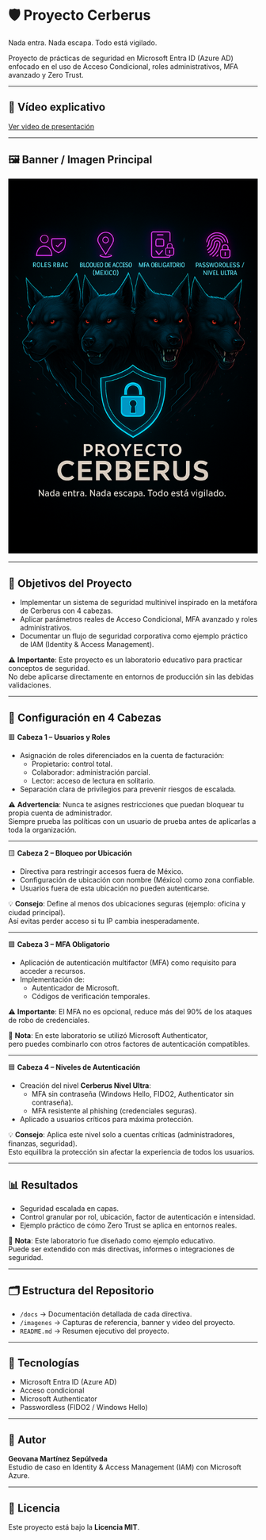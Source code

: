 # 🛡️ Proyecto Cerberus  
Nada entra. Nada escapa. Todo está vigilado.  

Proyecto de prácticas de seguridad en Microsoft Entra ID (Azure AD) enfocado en el uso de Acceso Condicional, roles administrativos, MFA avanzado y Zero Trust.  

---

## 🎥 Vídeo explicativo  
[Ver video de presentación](./video/video-cerberus.mp4)


---

## 🖼️ Banner / Imagen Principal  
![Proyecto Cerberus](imagenes/proyecto-cerberus.png)  

---

## 📌 Objetivos del Proyecto  
- Implementar un sistema de seguridad multinivel inspirado en la metáfora de Cerberus con 4 cabezas.  
- Aplicar parámetros reales de Acceso Condicional, MFA avanzado y roles administrativos.  
- Documentar un flujo de seguridad corporativa como ejemplo práctico de IAM (Identity & Access Management).  

⚠️ **Importante**: Este proyecto es un laboratorio educativo para practicar conceptos de seguridad.  
No debe aplicarse directamente en entornos de producción sin las debidas validaciones.  

---

## 🔑 Configuración en 4 Cabezas  

🟥 **Cabeza 1 – Usuarios y Roles**  
- Asignación de roles diferenciados en la cuenta de facturación:  
  - Propietario: control total.  
  - Colaborador: administración parcial.  
  - Lector: acceso de lectura en solitario.  
- Separación clara de privilegios para prevenir riesgos de escalada.  

⚠️ **Advertencia**: Nunca te asignes restricciones que puedan bloquear tu propia cuenta de administrador.  
Siempre prueba las políticas con un usuario de prueba antes de aplicarlas a toda la organización.  

---

🟨 **Cabeza 2 – Bloqueo por Ubicación**  
- Directiva para restringir accesos fuera de México.  
- Configuración de ubicación con nombre (México) como zona confiable.  
- Usuarios fuera de esta ubicación no pueden autenticarse.  

💡 **Consejo**: Define al menos dos ubicaciones seguras (ejemplo: oficina y ciudad principal).  
Así evitas perder acceso si tu IP cambia inesperadamente.  

---

🟩 **Cabeza 3 – MFA Obligatorio**  
- Aplicación de autenticación multifactor (MFA) como requisito para acceder a recursos.  
- Implementación de:  
  - Autenticador de Microsoft.  
  - Códigos de verificación temporales.  

⚠️ **Importante**: El MFA no es opcional, reduce más del 90% de los ataques de robo de credenciales.  

📌 **Nota**: En este laboratorio se utilizó Microsoft Authenticator,  
pero puedes combinarlo con otros factores de autenticación compatibles.  

---

🟦 **Cabeza 4 – Niveles de Autenticación**  
- Creación del nivel **Cerberus Nivel Ultra**:  
  - MFA sin contraseña (Windows Hello, FIDO2, Authenticator sin contraseña).  
  - MFA resistente al phishing (credenciales seguras).  
- Aplicado a usuarios críticos para máxima protección.  

💡 **Consejo**: Aplica este nivel solo a cuentas críticas (administradores, finanzas, seguridad).  
Esto equilibra la protección sin afectar la experiencia de todos los usuarios.  

---

## 📊 Resultados  
- Seguridad escalada en capas.  
- Control granular por rol, ubicación, factor de autenticación e intensidad.  
- Ejemplo práctico de cómo Zero Trust se aplica en entornos reales.  

📌 **Nota**: Este laboratorio fue diseñado como ejemplo educativo.  
Puede ser extendido con más directivas, informes o integraciones de seguridad.  

---

## 🗂️ Estructura del Repositorio  
- `/docs` → Documentación detallada de cada directiva.  
- `/imagenes` → Capturas de referencia, banner y video del proyecto.  
- `README.md` → Resumen ejecutivo del proyecto.  

---

## 🚀 Tecnologías  
- Microsoft Entra ID (Azure AD)  
- Acceso condicional  
- Microsoft Authenticator  
- Passwordless (FIDO2 / Windows Hello)  

---

## 📌 Autor  
**Geovana Martínez Sepúlveda**  
Estudio de caso en Identity & Access Management (IAM) con Microsoft Azure.  

---

## 📜 Licencia  
Este proyecto está bajo la **Licencia MIT**.  
